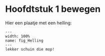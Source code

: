 # Hoofdtstuk 1 bewegen

Hier een plaatje met een helling:

``` {figure} ../figures/fig_Helling.png
---
width: 100%
name: fig_Helling
---
lekker schuin die mop!
```
